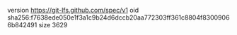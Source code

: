 version https://git-lfs.github.com/spec/v1
oid sha256:f7638ede050e1f3a1c9b24d6dccb20aa772303ff361c8804f83009066b842491
size 3629
